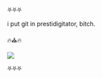 ⛧⛧⛧

i put git in prestidigitator, bitch.

🔥⛪🔥

![](https://komarev.com/ghpvc/?username=742M0515)

⛧⛧⛧
